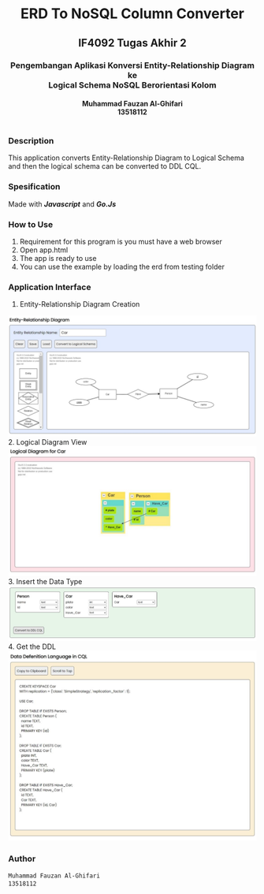 <h1 align="center">
  ERD To NoSQL Column Converter
   <h2 align="center">
      IF4092 Tugas Akhir 2
   </h2>
</h1>

<h3 align="center">
  Pengembangan Aplikasi Konversi Entity-Relationship Diagram ke 
  <br>
  Logical Schema NoSQL Berorientasi Kolom
  <br>
</h3>

<h4 align="center">
  Muhammad Fauzan Al-Ghifari
  <br>
  13518112
  <br>
  <br>
</h4>

### Description
This application converts Entity-Relationship Diagram to Logical Schema and then
the logical schema can be converted to DDL CQL.

### Spesification
Made with ___Javascript___ and ___Go.Js___

### How to Use
1. Requirement for this program is you must have a web browser
2. Open app.html
3. The app is ready to use
4. You can use the example by loading the erd from testing folder

### Application Interface
1. Entity-Relationship Diagram Creation
<div>
  <img src="./assets/captures/Capture1.JPG" width="600px" />
</div>
2. Logical Diagram View
<div>
  <img src="./assets/captures/Capture2.JPG" width="600px" />
</div>
3. Insert the Data Type
<div>
  <img src="./assets/captures/Capture3.JPG" width="600px" />
</div>
4. Get the DDL 
<div>
  <img src="./assets/captures/Capture4.JPG" width="600px" />
</div>

### Author
```
Muhammad Fauzan Al-Ghifari
13518112
```
